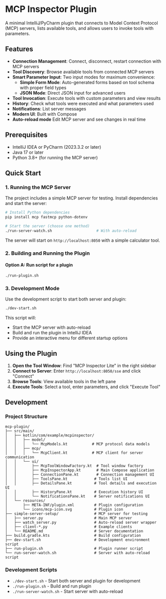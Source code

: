 # MCP Inspector Plugin

A minimal IntelliJ/PyCharm plugin that connects to Model Context Protocol (MCP) servers, lists available tools, and allows users to invoke tools with parameters.

## Features

- **Connection Management**: Connect, disconnect, restart connection with MCP servers
- **Tool Discovery**: Browse available tools from connected MCP servers
- **Smart Parameter Input**: Two input modes for maximum convenience:
  - **Simple Form Mode**: Auto-generated forms based on tool schema with proper field types 
  - **JSON Mode**: Direct JSON input for advanced users
- **Tool Invocation**: Execute tools with custom parameters and view results
- **History**: Check what tools were executed and what parameters used 
- **Notifications**: List server messages
- **Modern UI**: Built with Compose
- **Auto-reload mode** Edit MCP server and see changes in real time

## Prerequisites

- IntelliJ IDEA or PyCharm (2023.3.2 or later)
- Java 17 or later
- Python 3.8+ (for running the MCP server)

## Quick Start

### 1. Running the MCP Server

The project includes a simple MCP server for testing. Install dependencies and start the server:

```bash
# Install Python dependencies
pip install mcp fastmcp python-dotenv

# Start the server (choose one method)
./run-server-watch.sh                    # With auto-reload
```

The server will start on `http://localhost:8050` with a simple calculator tool.

### 2. Building and Running the Plugin

#### Option A: Run script for a plugin

```bash
./run-plugin.sh
```

### 3. Development Mode 

Use the development script to start both server and plugin:

```bash
./dev-start.sh
```

This script will:
- Start the MCP server with auto-reload
- Build and run the plugin in IntelliJ IDEA
- Provide an interactive menu for different startup options

## Using the Plugin

1. **Open the Tool Window**: Find "MCP Inspector Lite" in the right sidebar
2. **Connect to Server**: Enter `http://localhost:8050/sse` and click "Connect"
3. **Browse Tools**: View available tools in the left pane
4. **Execute Tools**: Select a tool, enter parameters, and click "Execute Tool"

## Development

### Project Structure

```
mcp-plugin/
├── src/main/
│   ├── kotlin/com/example/mcpinspector/
│   │   ├── model/
│   │   │   └── McpModels.kt           # MCP protocol data models
│   │   ├── mcp/
│   │   │   └── McpClient.kt           # MCP client for server communication
│   │   └── ui/
│   │       ├── McpToolWindowFactory.kt  # Tool window factory
│   │       ├── McpInspectorApp.kt       # Main Compose application
│   │       ├── ConnectionPane.kt        # Connection management UI
│   │       ├── ToolsPane.kt            # Tools list UI
│   │       ├── DetailsPane.kt          # Tool details and execution UI
│   │       ├── HistoryPane.kt          # Execution history UI
│   │       └── NotificationsPane.kt    # Server notifications UI
│   └── resources/
│       ├── META-INF/plugin.xml         # Plugin configuration
│       └── icons/mcp-icon.svg          # Plugin icon
├── simple-server-setup/                # MCP server for testing
│   ├── server.py                       # Main MCP server
│   ├── watch_server.py                 # Auto-reload server wrapper
│   ├── client-*.py                     # Example clients
│   └── README.md                       # Server documentation
├── build.gradle.kts                    # Build configuration
├── dev-start.sh                        # Development environment script
├── run-plugin.sh                       # Plugin runner script
└── run-server-watch.sh                 # Server with auto-reload script
```

### Development Scripts

- `./dev-start.sh` - Start both server and plugin for development
- `./run-plugin.sh` - Build and run plugin 
- `./run-server-watch.sh` - Start server with auto-reload
